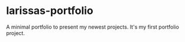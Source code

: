 # larissas-portfolio
A minimal portfolio to present my newest projects. It's my first portfolio project.
